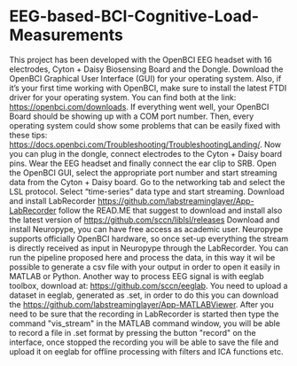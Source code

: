 # EEG-based-BCI-Cognitive-Load-Measurements
This project has been developed with the OpenBCI EEG headset with 16 electrodes, Cyton + Daisy Biosensing Board and the Dongle.
Download the OpenBCI Graphical User Interface (GUI) for your operating system. Also, if it’s your first time working with OpenBCI, make sure to install the latest FTDI driver for your operating system. You can find both at the link: https://openbci.com/downloads.
If everything went well, your OpenBCI Board should be showing up with a COM port number. Then, every operating system could show some problems that can be easily fixed with these tips: https://docs.openbci.com/Troubleshooting/TroubleshootingLanding/.
Now you can plug in the dongle, connect electrodes to the Cyton + Daisy board pins. Wear the EEG headset and finally connect the ear clip to SRB. Open the OpenBCI GUI, select the appropriate port number and start streaming data from the Cyton + Daisy board. Go to the networking tab and select the LSL protocol. Select “time-series” data type and start streaming.
Download and install LabRecorder https://github.com/labstreaminglayer/App-LabRecorder follow the READ.ME that suggest to download and install also the latest version of https://github.com/sccn/liblsl/releases
Download and install Neuropype, you can have free access as academic user. Neuropype supports officially OpenBCI hardware, so once set-up everything the stream is directly received as input in Neuropype through the LabRecorder. You can run the pipeline proposed here and process the data, in this way it wil be possible to generate a csv file with your output in order to open it easily in MATLAB or Python.
Another way to process EEG signal is with eeglab toolbox, download at: https://github.com/sccn/eeglab. You need to upload a dataset in eeglab, generated as .set, in order to do this you can download the https://github.com/labstreaminglayer/App-MATLABViewer. After you need to be sure that the recording in LabRecorder is started then type the command "vis_stream" in the MATLAB command window, you will be able to record a file in .set format by pressing the button "record" on the interface, once stopped the recording you will be able to save the file and upload it on eeglab for offline processing with filters and ICA functions etc. 

